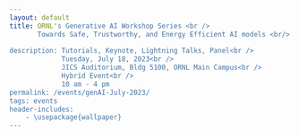 ```yaml
---
layout: default
title: ORNL's Generative AI Workshop Series <br /> 
       Towards Safe, Trustworthy, and Energy Efficient AI models <br/>
    
description: Tutorials, Keynote, Lightning Talks, Panel<br />
             Tuesday, July 18, 2023<br />
             JICS Auditorium, Bldg 5100, ORNL Main Campus<br />
             Hybrid Event<br />
             10 am - 4 pm
permalink: /events/genAI-July-2023/
tags: events
header-includes:
    - \usepackage{wallpaper}
---
```


<html>
 <head>
    <style>
    {
        box-sizing: border-box;
    }
    /* Set additional styling options for the columns*/
    .column {
    float: left;
    width: 50%;
    }

    .row:after {
    content: "";
    display: table;
    clear: both;
    }
    </style>
 </head>
 <body>
    <div class="row">
        <div class="column">
          <img src="../images/ORNL-twoline-green.svg" width="320" height="150">
        </div>
        <div class="column">
          <a title="OpenAI, Public domain, via Wikimedia Commons" href="https://commons.wikimedia.org/wiki/File:ChatGPT_logo.svg"><img width="180" alt="ChatGPT logo" src="https://upload.wikimedia.org/wikipedia/commons/thumb/0/04/ChatGPT_logo.svg/512px-ChatGPT_logo.svg.png"></a>
          <a title="Google, Public domain, via Wikimedia Commons" href="https://commons.wikimedia.org/wiki/File:Google_Bard_logo.svg"><img width="180" alt="Google Bard logo" src="https://upload.wikimedia.org/wikipedia/commons/thumb/f/f0/Google_Bard_logo.svg/512px-Google_Bard_logo.svg.png"></a>
        </div>
    </div>
 </body>
</html>

<p align="justify">
Generative AI are revolutionary technologies impacting our daily human-computing interactions creating new content that matches human creativity. Among these, Large language models (LLM), in particular OpenAI’s generative Generative Pre-trained Transformer (GPT) foundation models and Google's Bidirectional Encoder Representations from Transformers (BERT), have become a ubiquitous topic in the present era. Therefore, there is a strong need to understand their impact, limitations, responsible use, and broader implications for Oak Ridge National Laboratory's (ORNL) scientific mission.
</p>

# Aims and Scope

<p align="justify">
ORNL's Generative AI for Science Workshop series, invites the scientific community to share current challenges, requirements and opportunities for the ethical use of generative AI technologies in our mission. Our goal is to provide a venue to educate and exchange research and development ideas, collaborations and investments around the current state-of-the-art in these relatively new technologies. We welcome lightning talk proposals and panel participation from the wide range of experimental, observational, high-performance computing (HPC) projects at ORNL.  
We will summarize our ideas, findings and key opportunities in a subsequent report that we will share with the community and interested participants.
</p>

# Registration

<p align="justify">
While this is a hybrid event, we encourage in-person participation for the tutorial, working lunch session, lightning talks, panel discussions to learn more about Generative AI and build a community at ORNL.
</p>

**Registration Link:** Please register by **July 17th** filling out this [form](https://forms.gle/EmBoKJg5MLWQnuSk6). Registration is only opened at this point for ORNL employees (with a @ornl.gov either foreign national or US-citizens) and EXTERNAL US-Citizens for virtual participation. In person participation is closed.

> Previously registered External (virtual or in-person) participants need to apply for a Personal Access System (PAS). Participation is subject to approval. Contact the organizers for questions.

> The registration form includes the option to propose a lightning talk focusing on the requirements for scientific areas that are representative of ORNL.

- **Registration is required for in-person and virtual meeting option via Zoom**
- **We encourage early registration for in-person participation due to the venue's limited capacity (closed)**

# Call for Lightning Talks

We invite ORNL participants to present a 3 to 5 minute lightning talk that aligns with the scope of the workshop (option provided in the registration form).

**Topics:**

- Scientific application requirements for the use of Generative AI
- Responsible use of generative AI for obsevational, experimental and computational science
- Training and educational challenges and requirements
- Ethical and legal implications on the use of Generative AI 
- Guardrails for generative AI models
- Large language models (LLMs): GPT, Bard, etc.
- Impact of LLMs in the scientific discovery process

# Agenda
 
| Time            | Session                                                                                                                          | Presenter                                                                   |
| --------------- | -------------------------------------------------------------------------------------------------------------------------------- | --------------------------------------------------------------------------- |
| **Morning**     |                                                                                                                                  |                                                                             |
| 10:00am-10:20am | Opening Remarks                                                                                                                  | Susan Hubbard, Deputy for Science and Technology, ORNL                      |
| 10:20am-10:35am | GitHub Copilot for HPC programming                                                                                               | William Godoy                                                               |
| 10:35am-10:55am | Considerations for applying large language models to clinical text                                                               | John Gounley                                                                |
| 11:00am-11:45am | **Lightning Talks and Panel Session I: Generative AI and LLMs**                                                                  | Moderator: Andrea Delgado                                                   |
|                 | Generative AI in System Safety Engineering                                                                                       | Kelly Mahoney                                                               |
|                 | Document Information Retrieval using LLMs                                                                                        | Sudarshan Srinivasan                                                        |
|                 | LLM for Science: Leveraging NLP and IE on Scientific Publications for Knowledge Discovery                                        | Tirthankar Ghosal                                                           |
|                 | Developing deep generative models for scientific data                                                                            | Jong Choi                                                                   |
|                 | Mona Lisa's smile or the French Riviera?                                                                                         | Suhas Sreehari                                                              |
| 11:45am-12:00pm | Break                                                                                                                            |                                                                             |
| **Lunch Talks** |                                                                                                                                  | Session Chair: Jeffrey Vetter, ASCR Section Head and Corporate Fellow, ORNL |
| 12:00pm-12:20pm | Keynote: "A Vision for Safe, Trustworthy, and Energy Efficient Generative AI at ORNL"                                            | Prasanna Balaprakash, Director of AI Programs, ORNL                         |
| 12:20pm-12:45pm | Invited Talk: "Exploring the Use of Agents in Chemistry"                                                                         | Samantha Cox, University of Rochester                                       |
| 12:45pm-1:00pm  | Break                                                                                                                            |                                                                             |
| **Afternoon**   |                                                                                                                                  |                                                                             |
| 1:00pm-2:30pm   | **Lightning Talks and Panel Session II: Scientific Applications**                                                                | Moderator: Pedro Valero-Lara                                                |
|                 | Exploring Foundation Model for Climate Applications                                                                              | Valentine Anantharaj                                                        |
|                 | GANus Pauling: a generative model for protein structure design                                                                   | Julie Mitchell                                                              |
|                 | Opportunities for Generative AI in Isotope Science                                                                               | Kristian Myhre                                                              |
|                 | Scientific Application Requirements for the Use of Generative AI in Atomistic Materials Modeling                                 | Massimiliano (Max) Lupo Pasini                                              |
|                 | Toward Multimodal Foundation Models for GeoAI                                                                                    | Philipe Ambrozio Dias                                                       |
|                 | Advancing Molecular Optimization: A Generalized Strategy for Exploring Chemical Space using Generative Machine Learning Models   | Debsindhu Bhowmik                                                           |
|                 | Inorganic Material Design Using Generative Adversarial Networks                                                                  | Kadir Amasyali                                                              |
|                 | Inverse design of molecular structure for target optical properties using generative AI                                          | Pilsun Yoo                                                                  |
| 2:30pm-2:45pm   | Break                                                                                                                            |                                                                             |
| 2:45pm-3:55pm   | **Lightning Talks and Panel Session III: Foundational Models**                                                                   | Moderator: Oscar Hernandez                                                  |
|                 | Pretraining Large Language Models at OLCF                                                                                        | Junqi Yin                                                                   |
|                 | Verification of Generative AI -- can formalism help?                                                                             | Keita Teranishi                                                             |
|                 | Blackout Diffusion: Diffusion Models in Discrete State Spaces                                                                    | Zach Fox                                                                    |
|                 | Generative AI based run-time settings of tiled MatRIS algorithms                                                                 | Narasinga Rao Miniskar                                                      |
|                 | Improving the autoencoder interpolation via dynamic optimal transport                                                            | Xue Feng                                                                    |
|                 | Leveraging Constrained Generative Adversarial Networks (GANs) for 3D Image Reconstruction and Segmentation in Scientific Imaging | Amir Ziabari                                                                |
|                 | Differentially private language model training                                                                                   | Chris Stanley                                                               |
| 3:55pm-4:00pm   | Closing Remarks, Adjourn                                                                                                         |                                                                             |


# Organizers

- [Prasanna Balaprakash](https://www.ornl.gov/staff-profile/prasanna-balaprakash)
- [Edmon Begoli](https://www.ornl.gov/staff-profile/edmon-begoli)
- [Andrea Delgado](https://www.ornl.gov/staff-profile/andrea-delgado)
- [William Godoy](https://www.ornl.gov/staff-profile/william-f-godoy)
- [Oscar Hernandez](https://www.ornl.gov/staff-profile/oscar-r-hernandez)
- [Dalton Lunga](https://www.ornl.gov/staff-profile/dalton-d-lunga)
- [Thomas Potok](https://www.ornl.gov/staff-profile/thomas-e-potok)
- [Juan Restrepo](https://www.ornl.gov/staff-profile/juan-m-restrepo)
- [Amir Sadovnik](https://www.ornl.gov/staff-profile/amir-sadovnik)
- [Keita Teranishi](https://www.ornl.gov/staff-profile/keita-teranishi)
- [Pedro Valero-Lara](https://www.ornl.gov/staff-profile/pedro-valero-lara)
- [Jeffrey Vetter](https://www.ornl.gov/staff-profile/jeffrey-s-vetter)
- [Donna Wilkerson](https://www.ornl.gov/staff-profile/donna-j-wilkerson)

# Sponsors
- The [ORNL AI Initiative](https://www.ornl.gov/ai-initiative)
- The [ASCR Bluestone Project](https://csmd.ornl.gov/Bluestone)
- The [Computer Science and Mathematics Division](https://www.ornl.gov/division/csmd)
  
